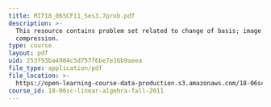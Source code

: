 ```yaml
---
title: MIT18_06SCF11_Ses3.7prob.pdf
description: >-
  This resource contains problem set related to change of basis; image
  compression.
type: course
layout: pdf
uid: 253f93ba4904c5d757f6be7e16b9aeea
file_type: application/pdf
file_location: >-
  https://open-learning-course-data-production.s3.amazonaws.com/18-06sc-linear-algebra-fall-2011/253f93ba4904c5d757f6be7e16b9aeea_MIT18_06SCF11_Ses3.7prob.pdf
course_id: 18-06sc-linear-algebra-fall-2011
---
```

